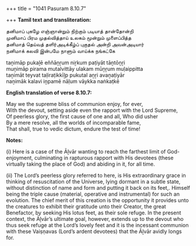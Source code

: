 +++
title = "1041 Pasuram 8.10.7"

+++
**Tamil text and transliteration:**

தனிமாப் புகழே எஞ்ஞான்றும் நிற்கும் படியாத் தான்தோன்றி  
முனிமாப் பிரம முதல்வித்தாய் உலகம் மூன்றும் முளைப்பித்த  
தனிமாத் தெய்வத் தளிர்அடிக்கீழ்ப் புகுதல் அன்றி அவன்அடியார்  
நனிமாக் கலவி இன்பமே நாளும் வாய்க்க நங்கட்கே

taṉimāp pukaḻē eññāṉṟum niṟkum paṭiyāt tāṉtōṉṟi  
muṉimāp pirama mutalvittāy ulakam mūṉṟum muḷaippitta  
taṉimāt teyvat taḷiraṭikkīḻp pukutal aṉṟi avaṉaṭiyār  
naṉimāk kalavi iṉpamē nāḷum vāykka naṅkaṭkē

**English translation of verse 8.10.7:**

May we the supreme bliss of communion enjoy, for ever,  
With the devout, setting aside even the rapport with the Lord Supreme,  
Of peerless glory, the first cause of one and all, Who did usher  
By a mere resolve, all the worlds of incomparable fame,  
That shall, true to vedic dictum, endure the test of time!

**Notes:**

\(i\) Here is a case of the Āḻvār wanting to reach the farthest limit of God-enjoyment, culminating in rapturous rapport with His devotees (these virtually taking the place of God) and abiding in it, for all time.

\(ii\) The Lord’s peerless glory referred to here, is His extraordinary grace in thinking of resuscitation of the Universe, lying dormant in a subtle state, without distinction of name and form and putting it back on its feet,. Himself being the triple cause (material, operative and instrumental) for such an evolution. The chief merit of this creation is the opportunity it provides unto the creatures to exhibit their gratitude unto their Creator, the great Benefactor, by seeking His lotus feet, as their sole refuge. In the present context, the Āḻvār’s ultimate goal, however, extends up to the devout who thus seek refuge at the Lord’s lovely feet and it is the incessant communion with these Vaiṣṇavas (Lord’s ardent devotees) that the Āḻvār avidly longs for.


